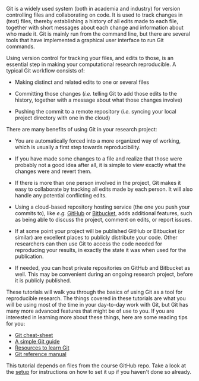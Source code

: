 Git is a widely used system (both in academia and industry) for version
controlling files and collaborating on code. It is used to track changes in
(text) files, thereby establishing a history of all edits made to each file,
together with short messages about each change and information about who made
it. Git is mainly run from the command line, but there are several tools that
have implemented a graphical user interface to run Git commands.

Using version control for tracking your files, and edits to those, is an
essential step in making your computational research reproducible. A typical Git
workflow consists of:

* Making distinct and related edits to one or several files

* Committing those changes (*i.e.* telling Git to add those edits to the
  history, together with a message about what those changes involve)

* Pushing the commit to a remote repository (*i.e.* syncing your local project
  directory with one in the cloud)

There are many benefits of using Git in your research project:

* You are automatically forced into a more organized way of working, which is
  usually a first step towards reproducibility.

* If you have made some changes to a file and realize that those were probably
  not a good idea after all, it is simple to view exactly what the changes were
  and revert them.

* If there is more than one person involved in the project, Git makes it easy
  to collaborate by tracking all edits made by each person. It will also handle
  any potential conflicting edits.

* Using a cloud-based repository hosting service (the one you push your commits
  to), like *e.g.* [GitHub](https://github.com/) or
  [Bitbucket](https://bitbucket.org/), adds additional features, such as being
  able to discuss the project, comment on edits, or report issues.

* If at some point your project will be published GitHub or Bitbucket (or
  similar) are excellent places to publicly distribute your code. Other
  researchers can then use Git to access the code needed for reproducing your
  results, in exactly the state it was when used for the publication.

* If needed, you can host private repositories on GitHub and Bitbucket as well.
  This may be convenient during an ongoing research project, before it is
  publicly published.

These tutorials will walk you through the basics of using Git as a tool for
reproducible research. The things covered in these tutorials are what you will
be using most of the time in your day-to-day work with Git, but Git has many
more advanced features that might be of use to you. If you are interested in
learning more about these things, here are some reading tips for you:

* [Git cheat-sheet](https://education.github.com/git-cheat-sheet-education.pdf)
* [A simple Git guide](http://rogerdudler.github.io/git-guide/)
* [Resources to learn Git]( https://try.github.io/levels/1/challenges/1)
* [Git reference manual](https://book.git-scm.com/docs)

This tutorial depends on files from the course GitHub repo. Take a look at the
[setup](pre-course-setup) for instructions on how to set it up if you haven't 
done so already.
